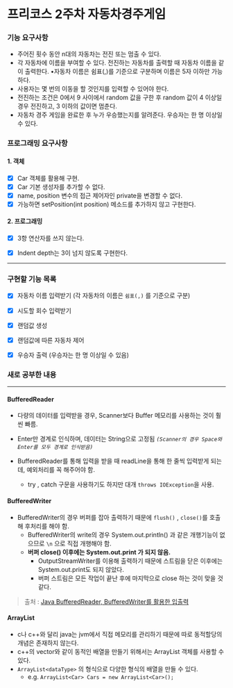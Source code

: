 # 프리코스 2주차 자동차경주게임



### 기능 요구사항

- 주어진 횟수 동안 n대의 자동차는 전진 또는 멈출 수 있다.
- 각 자동차에 이름을 부여할 수 있다. 전진하는 자동차를 출력할 때 자동차 이름을 같이 출력한다. •자동차 이름은 쉼표(,)를 기준으로 구분하며 이름은 5자 이하만 가능하다.
- 사용자는 몇 번의 이동을 할 것인지를 입력할 수 있어야 한다.
- 전진하는 조건은 0에서 9 사이에서 random 값을 구한 후 random 값이 4 이상일 경우 전진하고, 3 이하의 값이면 멈춘다.
- 자동차 경주 게임을 완료한 후 누가 우승했는지를 알려준다. 우승자는 한 명 이상일 수 있다. 



### 프로그래밍 요구사항

#### 1. 객체

- [x]  Car 객체를 활용해 구현.
- [x]  Car 기본 생성자를 추가할 수 없다.
- [x]  name, position 변수의 접근 제어자인 private을 변경할 수 없다.
- [x]  가능하면 setPosition(int position) 메소드를 추가하지 않고 구현한다.

#### 2. 프로그래밍

- [x]  3항 연산자를 쓰지 않는다.
- [x]  Indent depth는 3이 넘지 않도록 구현한다.



---



### 구현할 기능 목록

- [x]  자동차 이름 입력받기 (각 자동차의 이름은 `쉼표(,)` 를 기준으로 구분)
- [x]  시도할 회수 입력받기
- [x]  랜덤값 생성
- [x]  랜덤값에 따른 자동차 제어
- [x]  우승자 출력 (우승자는 한 명 이상일 수 있음)



### 새로 공부한 내용

---

#### BufferedReader

- 다량의 데이터를 입력받을 경우, Scanner보다 Buffer 메모리를 사용하는 것이 훨씬 빠름.

- Enter만 경계로 인식하며, 데이터는 String으로 고정됨 _`(Scanner의 경우 Space와 Enter를 모두 경계로 인식받음)`_
- BufferedReader를 통해 입력을 받을 때 readLine을 통해 한 줄씩 입력받게 되는데, 예외처리를 꼭 해주어야 함.
  - try , catch 구문을 사용하기도 하지만 대개 `throws IOException`을 사용.

#### BufferedWriter

- BufferedWriter의 경우 버퍼를 잡아 출력하기 때문에 `flush()` , `close()`를 호출해 후처리를 해야 함.
  - BufferedWriter의 write의 경우 System.out.println() 과 같은 개행기능이 없으므로 `\n` 으로 직접 개행해야 함.
  - **버퍼 close() 이후에는 System.out.print 가 되지 않음.**
    - OutputStreamWriter를 이용해 출력하기 때문에 스트림을 닫은 이후에는 System.out.print도 되지 않았다.
    - 버퍼 스트림은 모든 작업이 끝난 후에 마지막으로 close 하는 것이 맞을 것 같다.

> 출처 : [Java BufferedReader, BufferedWriter를 활용한 입출력](https://coding-factory.tistory.com/251)

#### ArrayList

- c나 c++와 달리 java는 jvm에서 직접 메모리를 관리하기 때문에 따로 동적할당의 개념은 존재하지 않는다.
- c++의 vector와 같이 동적인 배열을 만들기 위해서는 ArrayList 객체를 사용할 수 있다.
- `ArrayList<dataType>` 의 형식으로 다양한 형식의 배열을 만들 수 있다.
  - e.g. `ArrayList<Car> Cars = new ArrayList<Car>();`